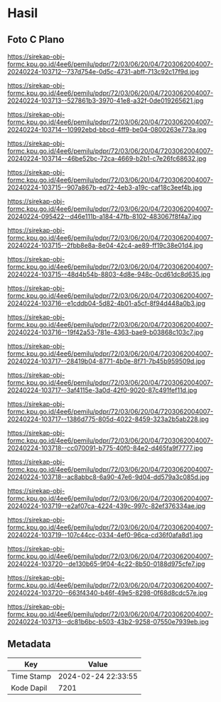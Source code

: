# Hasil

## Foto C Plano

https://sirekap-obj-formc.kpu.go.id/4ee6/pemilu/pdpr/72/03/06/20/04/7203062004007-20240224-103712--737d754e-0d5c-4731-abff-713c92c17f9d.jpg

https://sirekap-obj-formc.kpu.go.id/4ee6/pemilu/pdpr/72/03/06/20/04/7203062004007-20240224-103713--527861b3-3970-41e8-a32f-0de019265621.jpg

https://sirekap-obj-formc.kpu.go.id/4ee6/pemilu/pdpr/72/03/06/20/04/7203062004007-20240224-103714--10992ebd-bbcd-4ff9-be04-0800263e773a.jpg

https://sirekap-obj-formc.kpu.go.id/4ee6/pemilu/pdpr/72/03/06/20/04/7203062004007-20240224-103714--46be52bc-72ca-4669-b2b1-c7e26fc68632.jpg

https://sirekap-obj-formc.kpu.go.id/4ee6/pemilu/pdpr/72/03/06/20/04/7203062004007-20240224-103715--907a867b-ed72-4eb3-a19c-caf18c3eef4b.jpg

https://sirekap-obj-formc.kpu.go.id/4ee6/pemilu/pdpr/72/03/06/20/04/7203062004007-20240224-095422--d46e111b-a184-47fb-8102-483067f8f4a7.jpg

https://sirekap-obj-formc.kpu.go.id/4ee6/pemilu/pdpr/72/03/06/20/04/7203062004007-20240224-103715--2fbb8e8a-8e04-42c4-ae89-ff19c38e01d4.jpg

https://sirekap-obj-formc.kpu.go.id/4ee6/pemilu/pdpr/72/03/06/20/04/7203062004007-20240224-103715--48d4b54b-8803-4d8e-948c-0cd61dc8d635.jpg

https://sirekap-obj-formc.kpu.go.id/4ee6/pemilu/pdpr/72/03/06/20/04/7203062004007-20240224-103716--e1cddb04-5d82-4b01-a5cf-8f94d448a0b3.jpg

https://sirekap-obj-formc.kpu.go.id/4ee6/pemilu/pdpr/72/03/06/20/04/7203062004007-20240224-103716--19f42a53-781e-4363-bae9-b03868c103c7.jpg

https://sirekap-obj-formc.kpu.go.id/4ee6/pemilu/pdpr/72/03/06/20/04/7203062004007-20240224-103717--28419b04-8771-4b0e-8f71-7b45b959509d.jpg

https://sirekap-obj-formc.kpu.go.id/4ee6/pemilu/pdpr/72/03/06/20/04/7203062004007-20240224-103717--3af4115e-3a0d-42f0-9020-87c491fef11d.jpg

https://sirekap-obj-formc.kpu.go.id/4ee6/pemilu/pdpr/72/03/06/20/04/7203062004007-20240224-103717--1386d775-805d-4022-8459-323a2b5ab228.jpg

https://sirekap-obj-formc.kpu.go.id/4ee6/pemilu/pdpr/72/03/06/20/04/7203062004007-20240224-103718--cc070091-b775-40f0-84e2-d465fa9f7777.jpg

https://sirekap-obj-formc.kpu.go.id/4ee6/pemilu/pdpr/72/03/06/20/04/7203062004007-20240224-103718--ac8abbc8-6a90-47e6-9d04-dd579a3c085d.jpg

https://sirekap-obj-formc.kpu.go.id/4ee6/pemilu/pdpr/72/03/06/20/04/7203062004007-20240224-103719--e2af07ca-4224-439c-997c-82ef376334ae.jpg

https://sirekap-obj-formc.kpu.go.id/4ee6/pemilu/pdpr/72/03/06/20/04/7203062004007-20240224-103719--107c44cc-0334-4ef0-96ca-cd36f0afa8d1.jpg

https://sirekap-obj-formc.kpu.go.id/4ee6/pemilu/pdpr/72/03/06/20/04/7203062004007-20240224-103720--de130b65-9f04-4c22-8b50-0188d975cfe7.jpg

https://sirekap-obj-formc.kpu.go.id/4ee6/pemilu/pdpr/72/03/06/20/04/7203062004007-20240224-103720--663f4340-b46f-49e5-8298-0f68d8cdc57e.jpg

https://sirekap-obj-formc.kpu.go.id/4ee6/pemilu/pdpr/72/03/06/20/04/7203062004007-20240224-103713--dc81b6bc-b503-43b2-9258-07550e7939eb.jpg


## Metadata

| Key        | Value               |
| ---------- | ------------------- |
| Time Stamp | 2024-02-24 22:33:55 |
| Kode Dapil | 7201                |



